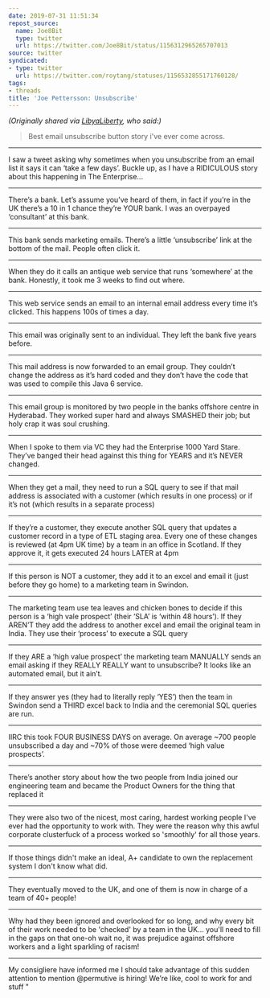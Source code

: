 ```yaml
---
date: 2019-07-31 11:51:34
repost_source:
  name: Joe8Bit
  type: twitter
  url: https://twitter.com/Joe8Bit/status/1156312965265707013
source: twitter
syndicated:
- type: twitter
  url: https://twitter.com/roytang/statuses/1156532855171760128/
tags:
- threads
title: 'Joe Pettersson: Unsubscribe'
---
```


*(Originally shared via [LibyaLiberty](https://twitter.com/LibyaLiberty/statuses/1156530354523652096/), who said:)*

> Best email unsubscribe button story i've ever come across. 

---

I saw a tweet asking why sometimes when you unsubscribe from an email list it says it can ‘take a few days’. Buckle up, as I have a RIDICULOUS story about this happening in The Enterprise...

---

There’s a bank. Let’s assume you’ve heard of them, in fact if you’re in the UK there’s a 10 in 1 chance they’re YOUR bank. I was an overpayed ‘consultant’ at this bank.

---

This bank sends marketing emails. There’s a little ‘unsubscribe’ link at the bottom of the mail. People often click it.

---

When they do it calls an antique web service that runs ‘somewhere’ at the bank. Honestly, it took me 3 weeks to find out where.

---

This web service sends an email to an internal email address every time it’s clicked. This happens 100s of times a day.

---

This email was originally sent to an individual. They left the bank five years before.

---

This mail address is now forwarded to an email group. They couldn’t change the address as it’s hard coded and they don’t have the code that was used to compile this Java 6 service.

---

This email group is monitored by two people in the banks offshore centre in Hyderabad. They worked super hard and always SMASHED their job; but holy crap it was soul crushing.

---

When I spoke to them via VC they had the Enterprise 1000 Yard Stare. They’ve banged their head against this thing for YEARS and it’s NEVER changed.

---

When they get a mail, they need to run a SQL query to see if that mail address is associated with a customer (which results in one process) or if it’s not (which results in a separate process)

---

If they’re a customer, they execute another SQL query that updates a customer record in a type of ETL staging area. Every one of these changes is reviewed (at 4pm UK time) by a team in an office in Scotland. If they approve it, it gets executed 24 hours LATER at 4pm

---

If this person is NOT a customer, they add it to an excel and email it (just before they go home) to a marketing team in Swindon.

---

The marketing team use tea leaves and chicken bones to decide if this person is a ‘high vale prospect’ (their ‘SLA’  is ‘within 48 hours’). If they AREN’T they add the address to another excel and email the original team in India. They use their ‘process’ to execute a SQL query

---

If they ARE a ‘high value prospect’ the marketing team MANUALLY sends an email asking if they REALLY REALLY want to unsubscribe? It looks like an automated email, but it ain’t.

---

If they answer yes (they had to literally reply ‘YES’) then the team in Swindon send a THIRD excel back to India and the ceremonial SQL queries are run.

---

IIRC this took FOUR BUSINESS DAYS on average. On average ~700 people unsubscribed a day and ~70% of those were deemed ‘high value prospects’.

---

There’s another story about how the two people from India joined our engineering team and became the Product Owners for the thing that replaced it 

---

They were also two of the nicest, most caring, hardest working people I've ever had the opportunity to work with. They were the reason why this awful corporate clusterfuck of a process worked so 'smoothly' for all those years.

---

If those things didn't make an ideal, A+ candidate to own the replacement system I don't know what did.

---

They eventually moved to the UK, and one of them is now in charge of a team of 40+ people!

---

Why had they been ignored and overlooked for so long, and why every bit of their work needed to be 'checked' by a team in the UK… you'll need to fill in the gaps on that one-oh wait no, it was prejudice against offshore workers and a light sparkling of racism! 

---

My consigliere have informed me I should take advantage of this sudden attention to mention @permutive is hiring! We’re like, cool to work for and stuff "